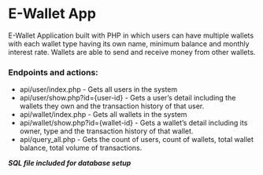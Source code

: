 # E-Wallet App
E-Wallet Application built with PHP in which users can have multiple wallets with each wallet type having its own name, 
minimum balance and monthly interest rate. Wallets are able to send and receive money from other wallets.

### Endpoints and actions:
- api/user/index.php - Gets all users in the system
- api/user/show.php?id={user-id} -  Gets a user’s detail including the wallets they own and the transaction history of that user.
- api/wallet/index.php - Gets all wallets in the system
- api/wallet/show.php?id={wallet-id} - Gets a wallet’s detail including its owner, type and the transaction history of that wallet.
- api/query_all.php - Gets the count of users, count of wallets, total wallet balance, total volume of transactions.

***SQL file included for database setup***
